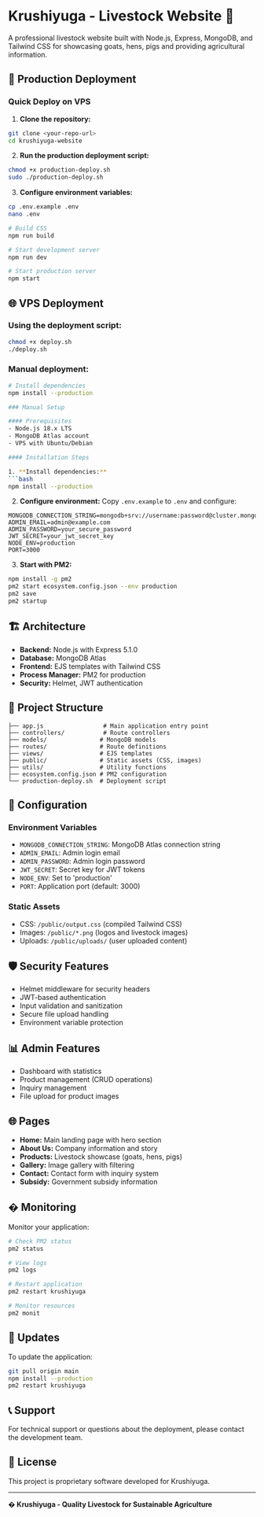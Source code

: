 # Krushiyuga - Livestock Website 🐄

A professional livestock website built with Node.js, Express, MongoDB, and Tailwind CSS for showcasing goats, hens, pigs and providing agricultural information.

## 🚀 Production Deployment

### Quick Deploy on VPS

1. **Clone the repository:**
```bash
git clone <your-repo-url>
cd krushiyuga-website
```

2. **Run the production deployment script:**
```bash
chmod +x production-deploy.sh
sudo ./production-deploy.sh
```

3. **Configure environment variables:**
```bash
cp .env.example .env
nano .env
```
```bash
# Build CSS
npm run build

# Start development server
npm run dev

# Start production server
npm start
```

## 🌐 VPS Deployment

### Using the deployment script:
```bash
chmod +x deploy.sh
./deploy.sh
```

### Manual deployment:
```bash
# Install dependencies
npm install --production

### Manual Setup

#### Prerequisites
- Node.js 18.x LTS
- MongoDB Atlas account
- VPS with Ubuntu/Debian

#### Installation Steps

1. **Install dependencies:**
```bash
npm install --production
```

2. **Configure environment:**
Copy `.env.example` to `.env` and configure:
```env
MONGODB_CONNECTION_STRING=mongodb+srv://username:password@cluster.mongodb.net/dbname
ADMIN_EMAIL=admin@example.com
ADMIN_PASSWORD=your_secure_password
JWT_SECRET=your_jwt_secret_key
NODE_ENV=production
PORT=3000
```

3. **Start with PM2:**
```bash
npm install -g pm2
pm2 start ecosystem.config.json --env production
pm2 save
pm2 startup
```

## 🏗️ Architecture

- **Backend:** Node.js with Express 5.1.0
- **Database:** MongoDB Atlas
- **Frontend:** EJS templates with Tailwind CSS
- **Process Manager:** PM2 for production
- **Security:** Helmet, JWT authentication

## 📁 Project Structure

```
├── app.js                 # Main application entry point
├── controllers/           # Route controllers
├── models/               # MongoDB models
├── routes/               # Route definitions
├── views/                # EJS templates
├── public/               # Static assets (CSS, images)
├── utils/                # Utility functions
├── ecosystem.config.json # PM2 configuration
└── production-deploy.sh  # Deployment script
```

## 🔧 Configuration

### Environment Variables
- `MONGODB_CONNECTION_STRING`: MongoDB Atlas connection string
- `ADMIN_EMAIL`: Admin login email
- `ADMIN_PASSWORD`: Admin login password
- `JWT_SECRET`: Secret key for JWT tokens
- `NODE_ENV`: Set to 'production'
- `PORT`: Application port (default: 3000)

### Static Assets
- CSS: `/public/output.css` (compiled Tailwind CSS)
- Images: `/public/*.png` (logos and livestock images)
- Uploads: `/public/uploads/` (user uploaded content)

## 🛡️ Security Features

- Helmet middleware for security headers
- JWT-based authentication
- Input validation and sanitization
- Secure file upload handling
- Environment variable protection

## 📊 Admin Features

- Dashboard with statistics
- Product management (CRUD operations)
- Inquiry management
- File upload for product images

## 🌐 Pages

- **Home:** Main landing page with hero section
- **About Us:** Company information and story
- **Products:** Livestock showcase (goats, hens, pigs)
- **Gallery:** Image gallery with filtering
- **Contact:** Contact form with inquiry system
- **Subsidy:** Government subsidy information

## � Monitoring

Monitor your application:
```bash
# Check PM2 status
pm2 status

# View logs
pm2 logs

# Restart application
pm2 restart krushiyuga

# Monitor resources
pm2 monit
```

## 🔄 Updates

To update the application:
```bash
git pull origin main
npm install --production
pm2 restart krushiyuga
```

## 📞 Support

For technical support or questions about the deployment, please contact the development team.

## 📄 License

This project is proprietary software developed for Krushiyuga.

---

**� Krushiyuga - Quality Livestock for Sustainable Agriculture**
